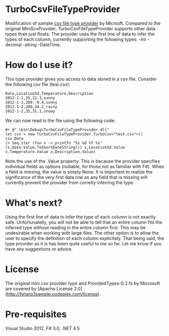 ﻿TurboCsvFileTypeProvider
========================
Modification of sample [csv file type provider](http://fsharp3sample.codeplex.com/SourceControl/changeset/view/8670#195462) by Microsft. Compared to the original MiniScvProvider, TurboCsvFileTypeProvider supports other data types than just floats. The provider uses the first line of data to infer the types of each column, currently supporting the following types:
-int
-decimal
-string
-DateTime.

How do I use it?
================
This type provider gives you access to data stored in a csv file.
Consider the following csv file (test.csv):

````
Date,LocationId,Temperature,Description
2012-1-1,35,12.3,sunny
2012-1-1,289,-0.4,sunny
2012-1-2,289,34.2,rainy
2012-1-2,35,31.1,snowy
````
We can now read in the file using the following code:

````
#r @".\bin\Debug\TurboCsvFileTypeProvider.dll"
let csv = new TurboCsvFileTypeProvider.TurboCsv<"test.csv">()
csv.Data 
|> Seq.iter (fun x -> printfn "%s %d %f %s" (x.Date.Value.ToShortDateString()) x.LocationId.Value x.Temperature.Value x.Description.Value)
````

Note the use of the .Value property. This is because the provider specifies individual fields as options (nullable, for those not as familiar with F#).
When a field is missing, the value is simply None. It is important to realize the significance of the very first data row as any field that is missing will currently prevent the provider from corretly inferring the type.

What's next?
============
Using the first line of data to infer the type of each column is not exactly safe. Unfortunatelly, you will not be able to tell that an entire column fits the inferred type without reading in the entire column first. This may be undesirable when working with large files. The other option is to allow the user to specify the definition of each column explicitely.
That being said, the type provider as it is has been quite useful to me so far. Let me know if you have any suggestions or advice.

License
=======
The original mini csv provider type and ProvidedTypes-0.2.fs by Microsoft are covered by [Apache License 2.0] (http://fsharp3sample.codeplex.com/license).

Pre-requisites
==============
Visual Studio 2012, F# 3.0, .NET 4.5
